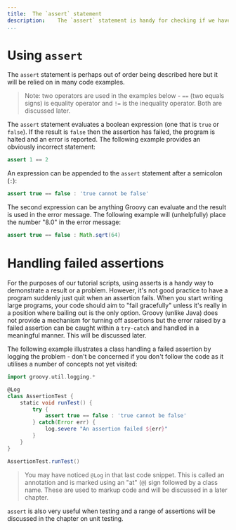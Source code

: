 ```yaml
---
title:	The `assert` statement
description:	The `assert` statement is handy for checking if we have the correct result or if there was a problem in our code.
...
```


# Using `assert`
The `assert` statement is perhaps out of order being described here but it will be relied on in many code examples.

>Note: two operators are used in the examples below - `==` (two equals signs) is equality operator and `!=` is the inequality operator. Both are discussed later.

The `assert` statement evaluates a boolean expression (one that is `true` or `false`). If the result is `false` then the assertion has failed, the program is halted and an error is reported. The following example provides an obviously incorrect statement:

```groovy
assert 1 == 2
```

An expression can be appended to the `assert` statement after a semicolon (`:`):

```groovy
assert true == false : 'true cannot be false'
```

The second expression can be anything Groovy can evaluate and the result is used in the error message. The following example will (unhelpfully) place the number "8.0" in the error message:

```groovy
assert true == false : Math.sqrt(64)
```

# Handling failed assertions
For the purposes of our tutorial scripts, using asserts is a handy way to demonstrate a result or a problem. However, it's not good practice to have a program suddenly just quit when an assertion fails. When you start writing large programs, your code should aim to "fail gracefully" unless it's really in a position where bailing out is the only option. Groovy (unlike Java) does not provide a mechanism for turning off assertions but the error raised by a failed assertion can be caught within a `try-catch` and handled in a meaningful manner. This will be discussed later.

The following example illustrates a class handling a failed assertion by logging the problem - don't be concerned if you don't follow the code as it utilises a number of concepts not yet visited:

```groovy
import groovy.util.logging.*

@Log
class AssertionTest {
    static void runTest() {
        try {
            assert true == false : 'true cannot be false'
        } catch(Error err) {
            log.severe "An assertion failed ${err}"
        } 
    }
}

AssertionTest.runTest() 
```

>You may have noticed `@Log` in that last code snippet. This is called an annotation and is marked using an "at" (`@`) sign followed by a class name. These are used to markup code and will be discussed in a later chapter. 

`assert` is also very useful when testing and a range of assertions will be discussed in the chapter on unit testing.
